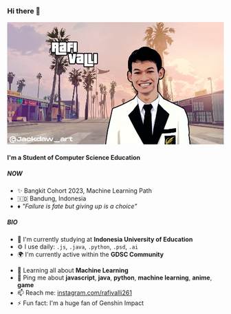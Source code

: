 ### Hi there 👋

![Rafi Valli](images/rafivalli01.png)

#### I'm a Student of Computer Science Education

##### NOW

-  ✨ Bangkit Cohort 2023, Machine Learning Path
-  🇮🇩 Bandung, Indonesia
-  ♦️ _"Failure is fate but giving up is a choice"_

##### BIO

-  🏢 I'm currently studying at **Indonesia University of Education**
-  ⚙️ I use daily: `.js`, `.java`, `.python`, `.psd`, `.ai`
-  🌍 I'm currently active within the **GDSC Community**
<!-- - 💅 Designed:  -->
-  🌱 Learning all about **Machine Learning**
-  💬 Ping me about **javascript**, **java**, **python**, **machine learning**, **anime**, **game**
-  📫 Reach me: [instagram.com/rafivalli261][ig]
-  ⚡️ Fun fact: I'm a huge fan of Genshin Impact

<!-- Markdown Links and Images -->

[ig]: https://instagram.com/rafivalli261
[dibensinan]: https://github.com/rafivalli261/login-DiBensinan
[rafivalli]: images/rafivalli261.png
[rafi-github]: https://github.com/rafivalli261
